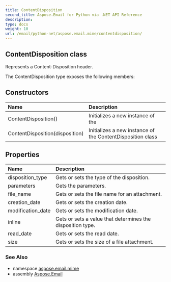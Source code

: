 ```yaml
---
title: ContentDisposition
second_title: Aspose.Email for Python via .NET API Reference
description: 
type: docs
weight: 10
url: /email/python-net/aspose.email.mime/contentdisposition/
---
```


## ContentDisposition class

Represents a Content-Disposition header.

The ContentDisposition type exposes the following members:
## Constructors
| Name | Description |
| :- | :- |
|ContentDisposition()|Initializes a new instance of the|
|ContentDisposition(disposition)|Initializes a new instance of the ContentDisposition class|
## Properties
| Name | Description |
| :- | :- |
|disposition_type|Gets or sets the type of the disposition.|
|parameters|Gets the parameters.|
|file_name|Gets or sets the file name for an attachment.|
|creation_date|Gets or sets the creation date.|
|modification_date|Gets or sets the modification date.|
|inline|Gets or sets a value that determines the disposition type.|
|read_date|Gets or sets the read date.|
|size|Gets or sets the size of a file attachment.|

### See Also

* namespace [aspose.email.mime](/email/python-net/aspose.email.mime/)
* assembly [Aspose.Email](/slides/python-net/)

